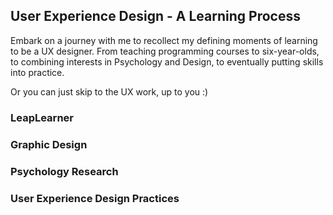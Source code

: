 ## User Experience Design - A Learning Process

Embark on a journey with me to recollect my defining moments of learning to be a UX designer. 
From teaching programming courses to six-year-olds, to combining interests in Psychology and Design, to eventually putting skills into practice. 

Or you can just skip to the UX work, up to you :)

### LeapLearner 

### Graphic Design 

### Psychology Research

### User Experience Design Practices


